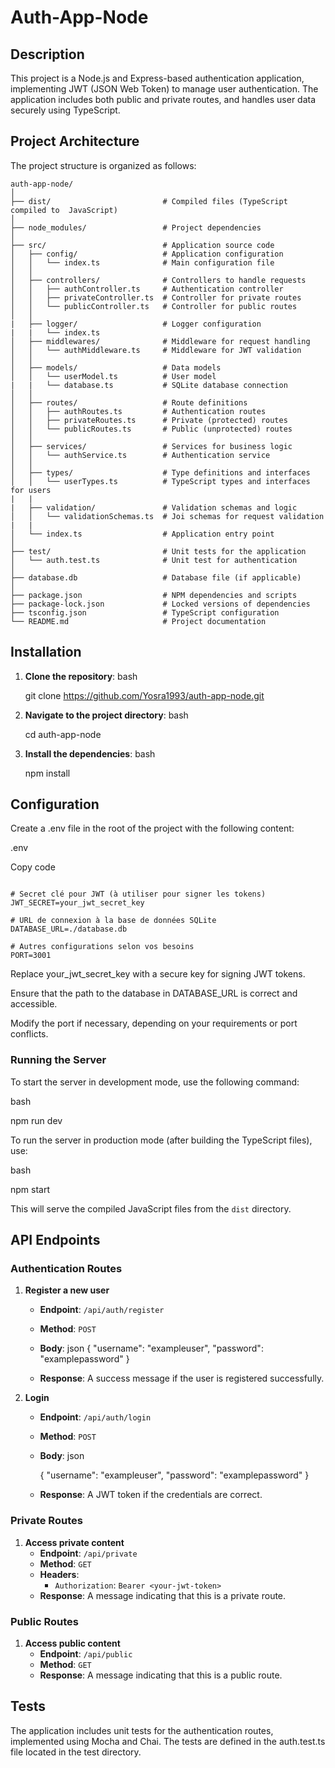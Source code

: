 # Auth-App-Node

## Description
This project is a Node.js and Express-based authentication application, implementing JWT (JSON Web Token) to manage user authentication. The application includes both public and private routes, and handles user data securely using TypeScript.

## Project Architecture

The project structure is organized as follows:


```
auth-app-node/
│
├── dist/                         # Compiled files (TypeScript compiled to  JavaScript)     
│
├── node_modules/                 # Project dependencies    
│
├── src/                          # Application source code   
│   ├── config/                   # Application configuration   
│   │   └── index.ts              # Main configuration file   
│   │
│   ├── controllers/              # Controllers to handle requests   
│   │   ├── authController.ts     # Authentication controller   
│   │   ├── privateController.ts  # Controller for private routes   
│   │   └── publicController.ts   # Controller for public routes   
│   │
|   ├── logger/                   # Logger configuration
|   |   └── index.ts 
│   ├── middlewares/              # Middleware for request handling   
│   │   └── authMiddleware.ts     # Middleware for JWT validation   
│   │
│   ├── models/                   # Data models   
│   │   └── userModel.ts          # User model  
|   |   └── database.ts           # SQLite database connection 
│   │
│   ├── routes/                   # Route definitions  
│   │   ├── authRoutes.ts         # Authentication routes  
│   │   ├── privateRoutes.ts      # Private (protected) routes
│   │   └── publicRoutes.ts       # Public (unprotected) routes
│   │
│   ├── services/                 # Services for business logic
│   │   └── authService.ts        # Authentication service
│   │
│   ├── types/                    # Type definitions and interfaces 
│   │   └── userTypes.ts          # TypeScript types and interfaces for users 
|   |
|   ├── validation/               # Validation schemas and logic  
│   │   └── validationSchemas.ts  # Joi schemas for request validation
|   |                             
│   └── index.ts                  # Application entry point
│
├── test/                         # Unit tests for the application
│   └── auth.test.ts              # Unit test for authentication
│
├── database.db                   # Database file (if applicable)
│
├── package.json                  # NPM dependencies and scripts
├── package-lock.json             # Locked versions of dependencies
├── tsconfig.json                 # TypeScript configuration
└── README.md                     # Project documentation
```

## Installation

1. **Clone the repository**:
   bash

   git clone https://github.com/Yosra1993/auth-app-node.git
   
2. **Navigate to the project directory**:
   bash

   cd auth-app-node
   
3. **Install the dependencies**:
   bash

   npm install


## Configuration
Create a .env file in the root of the project with the following content:

.env

Copy code

```

# Secret clé pour JWT (à utiliser pour signer les tokens)
JWT_SECRET=your_jwt_secret_key

# URL de connexion à la base de données SQLite
DATABASE_URL=./database.db

# Autres configurations selon vos besoins
PORT=3001

```

Replace your_jwt_secret_key with a secure key for signing JWT tokens.

Ensure that the path to the database in DATABASE_URL is correct and accessible.

Modify the port if necessary, depending on your requirements or port conflicts.


### Running the Server

To start the server in development mode, use the following command:

bash

npm run dev

To run the server in production mode (after building the TypeScript files), use:

bash

npm start

This will serve the compiled JavaScript files from the `dist` directory.

## API Endpoints

### Authentication Routes

1. **Register a new user**
   - **Endpoint**: `/api/auth/register`
   - **Method**: `POST`
   - **Body**:
     json
     {
       "username": "exampleuser",
       "password": "examplepassword"
     }
     
   - **Response**: A success message if the user is registered successfully.

2. **Login**
   - **Endpoint**: `/api/auth/login`
   - **Method**: `POST`
   - **Body**:
     json

     {
       "username": "exampleuser",
       "password": "examplepassword"
     }
     
   - **Response**: A JWT token if the credentials are correct.

### Private Routes

1. **Access private content**
   - **Endpoint**: `/api/private`
   - **Method**: `GET`
   - **Headers**:
     - `Authorization`: `Bearer <your-jwt-token>`
   - **Response**: A message indicating that this is a private route.

### Public Routes

1. **Access public content**
   - **Endpoint**: `/api/public`
   - **Method**: `GET`
   - **Response**: A message indicating that this is a public route.

## Tests

The application includes unit tests for the authentication routes, implemented using Mocha and Chai. The tests are defined in the auth.test.ts file located in the test directory.






